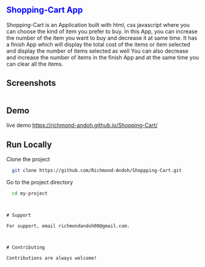  <h2 style="color: blue">Shopping-Cart App</h2>
 Shopping-Cart is an Application built with html, css javascript where you can choose the kind of item you prefer to buy.
 In this App, you can increase the number of the item you want to buy and decrease it at same time.
 It has a finish App which will display the total cost of the items or item selected and display the number of items selected as well
 You can also decrease and increase the number of items in the finish App and at the same time you can clear all the items.
 

 ## Screenshots
 ![]()


## Demo
live demo https://richmond-andoh.github.io/Shopping-Cart/

## Run Locally
Clone the project

```bash
  git clone https://github.com/Richmond-Andoh/Shoppping-Cart.git
```
Go to the project directory

```bash
  cd my-project
``` 

```


# Support

For support, email richmondandoh00@gmail.com.



# Contributing

Contributions are always welcome!
 
